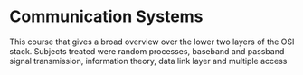 # Communication Systems

This course that gives a broad overview over the lower two layers of the OSI stack. Subjects treated were random processes, baseband and passband signal transmission, information theory, data link layer and multiple access
